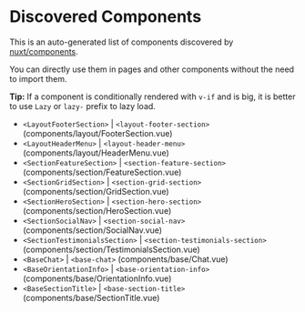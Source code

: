 # Discovered Components

This is an auto-generated list of components discovered by [nuxt/components](https://github.com/nuxt/components).

You can directly use them in pages and other components without the need to import them.

**Tip:** If a component is conditionally rendered with `v-if` and is big, it is better to use `Lazy` or `lazy-` prefix to lazy load.

- `<LayoutFooterSection>` | `<layout-footer-section>` (components/layout/FooterSection.vue)
- `<LayoutHeaderMenu>` | `<layout-header-menu>` (components/layout/HeaderMenu.vue)
- `<SectionFeatureSection>` | `<section-feature-section>` (components/section/FeatureSection.vue)
- `<SectionGridSection>` | `<section-grid-section>` (components/section/GridSection.vue)
- `<SectionHeroSection>` | `<section-hero-section>` (components/section/HeroSection.vue)
- `<SectionSocialNav>` | `<section-social-nav>` (components/section/SocialNav.vue)
- `<SectionTestimonialsSection>` | `<section-testimonials-section>` (components/section/TestimonialsSection.vue)
- `<BaseChat>` | `<base-chat>` (components/base/Chat.vue)
- `<BaseOrientationInfo>` | `<base-orientation-info>` (components/base/OrientationInfo.vue)
- `<BaseSectionTitle>` | `<base-section-title>` (components/base/SectionTitle.vue)
